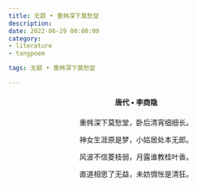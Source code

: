 ```yaml
---
title: 无题 • 重帏深下莫愁堂
description:
date: 2022-06-29 00:00:00
category:
- literature
- tangpoem

tags: 无题 • 重帏深下莫愁堂

---
```


<div id="poem-author">
唐代 • 李商隐
</div>
<div id="poem-body">
<p class="poem-paragraph">重帏深下莫愁堂，卧后清宵细细长。</p>
<p class="poem-paragraph">神女生涯原是梦，小姑居处本无郎。</p>
<p class="poem-paragraph">风波不信菱枝弱，月露谁教桂叶香。</p>
<p class="poem-paragraph">直道相思了无益，未妨惆怅是清狂。</p>

</div>

<style>

#poem-author {
    width: 100%;
    text-align: center;
    margin: 20px 0;
    font-weight: bold;
}
#poem-body {
    width: 100%;
    text-align: center;
}
.poem-paragraph {
    font-family: "仿宋"
}

</style>